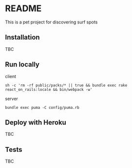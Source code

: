 # README

This is a pet project for discovering surf spots

## Installation

TBC

## Run locally

client

```
sh -c 'rm -rf public/packs/* || true && bundle exec rake react_on_rails:locale && bin/webpack -w'
```

server

```
bundle exec puma -C config/puma.rb
```

## Deploy with Heroku

TBC

## Tests

TBC
